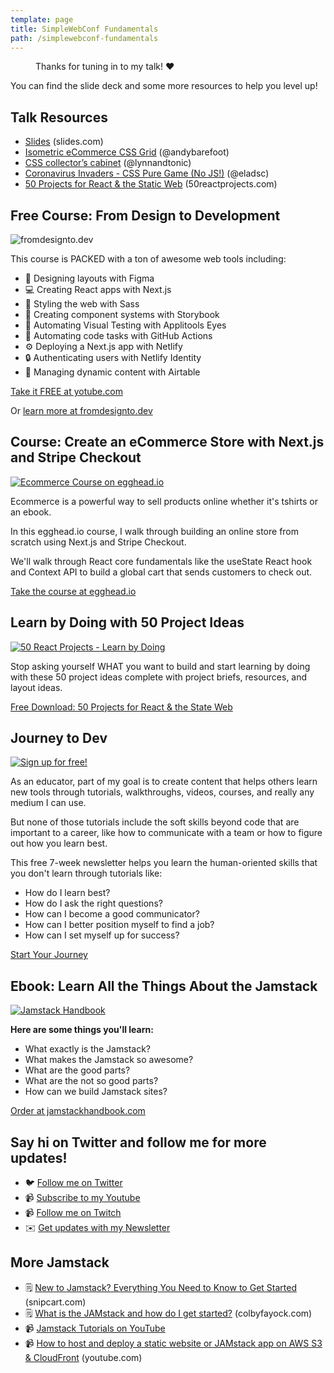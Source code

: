 ```yaml
---
template: page
title: SimpleWebConf Fundamentals
path: /simplewebconf-fundamentals
---
```

<figure><img src="/assets/thanks-for-tuning-in.jpg" alt="" /><figcaption>Thanks for tuning in to my talk! ❤️</figcaption></figure>

You can find the slide deck and some more resources to help you level up!

## Talk Resources

* [Slides](https://slides.com/colbyfayock/put-down-the-javascript-level-up-with-the-fundamentals-of-web-development-jsnation-2021) (slides.com)
* [Isometric eCommerce CSS Grid](https://codepen.io/andybarefoot/pen/PBPrex) (@andybarefoot)
* [CSS collector’s cabinet](https://codepen.io/lynnandtonic/pen/LYGjqOo) (@lynnandtonic)
* [Coronavirus Invaders - CSS Pure Game (No JS!)](https://codepen.io/elad2412/pen/wvabjXy) (@eladsc)
* [50 Projects for React & the Static Web](https://50reactprojects.com/) (50reactprojects.com)

## Free Course: From Design to Development

![fromdesignto.dev](/assets/from-design-to-development.jpg)

This course is PACKED with a ton of awesome web tools including:

* 🎨 Designing layouts with Figma
* 💻 Creating React apps with Next.js
* 💅 Styling the web with Sass
* 📓 Creating component systems with Storybook
* 🧐 Automating Visual Testing with Applitools Eyes
* 🤖 Automating code tasks with GitHub Actions
* ⚙️ Deploying a Next.js app with Netlify
* 🔒 Authenticating users with Netlify Identity
* 📝 Managing dynamic content with Airtable

[Take it FREE at yotube.com](https://www.youtube.com/watch?v=QjZIeA952jE)

Or [learn more at fromdesignto.dev](https://fromdesignto.dev/)

## Course: Create an eCommerce Store with Next.js and Stripe Checkout

[![Ecommerce Course on egghead.io](/assets/card_2x.jpg)](https://egghead.io/projects/create-an-ecommerce-store-with-next-js-and-stripe-checkout?af=atzgap&utm_source=colbyfayock.com&utm_medium=website&utm_campaign=thejamdev2021_talk_page)

Ecommerce is a powerful way to sell products online whether it's tshirts or an ebook.

In this egghead.io course, I walk through building an online store from scratch using Next.js and Stripe Checkout.

We'll walk through React core fundamentals like the useState React hook and Context API to build a global cart that sends customers to check out.

[Take the course at egghead.io](https://egghead.io/projects/create-an-ecommerce-store-with-next-js-and-stripe-checkout?af=atzgap&utm_source=colbyfayock.com&utm_medium=website&utm_campaign=thejamdev2021_talk_page)

## Learn by Doing with 50 Project Ideas

[![50 React Projects - Learn by Doing](/assets/50-react-projects-banner.jpg)](https://50reactprojects.com/)

Stop asking yourself WHAT you want to build and start learning by doing with these 50 project ideas complete with project briefs, resources, and layout ideas.

[Free Download: 50 Projects for React & the State Web](https://50reactprojects.com/)

## Journey to Dev

[![Sign up for free!](/assets/open-graph.jpg)](https://journeyto.dev/)

As an educator, part of my goal is to create content that helps others learn new tools through tutorials, walkthroughs, videos, courses, and really any medium I can use.​

But none of those tutorials include the soft skills beyond code that are important to a career, like how to communicate with a team or how to figure out how you learn best.

This free 7-week newsletter helps you learn the human-oriented skills that you don't learn through tutorials like:

* How do I learn best?
* How do I ask the right questions?
* How can I become a good communicator?
* How can I better position myself to find a job?
* How can I set myself up for success?

[Start Your Journey](https://journeyto.dev/)

## Ebook: Learn All the Things About the Jamstack

[![Jamstack Handbook](/assets/jamstack-handbook-social.jpg)](https://jamstackhandbook.com/)

**Here are some things you'll learn:**

* What exactly is the Jamstack?
* What makes the Jamstack so awesome?
* What are the good parts?
* What are the not so good parts?
* How can we build Jamstack sites?

[Order at jamstackhandbook.com](https://jamstackhandbook.com/)

## Say hi on Twitter and follow me for more updates!

* 🐦 [Follow me on Twitter](https://twitter.com/colbyfayock)
* 📹 [Subscribe to my Youtube](https://www.youtube.com/colbyfayock?sub_confirmation=1)
* 📹 [Follow me on Twitch](https://www.twitch.tv/colbyfayock)
* ✉️ [Get updates with my Newsletter](https://colbyfayock.com/newsletter)

## More Jamstack

* 🗒️ [New to Jamstack? Everything You Need to Know to Get Started](https://snipcart.com/blog/jamstack) (snipcart.com)
* 🗒️ [What is the JAMstack and how do I get started?](https://www.colbyfayock.com/2020/02/what-is-the-jamstack-and-how-do-i-get-started/) (colbyfayock.com)
* 📹 [Jamstack Tutorials on YouTube](https://www.youtube.com/playlist?list=PLFsfg2xP7cbJhIyKBnhTSflKVrIx-YGpX)
* 📹 [How to host and deploy a static website or JAMstack app on AWS S3 & CloudFront](https://www.youtube.com/watch?v=1lDGDzmbQWg) (youtube.com)